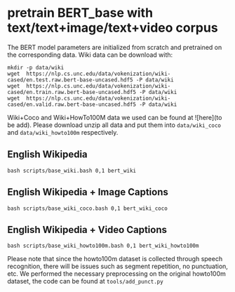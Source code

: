# pretrain BERT_base with text/text+image/text+video corpus
The BERT model parameters are initialized from scratch and pretrained on the corresponding data.
Wiki data can be download with:
```
mkdir -p data/wiki
wget  https://nlp.cs.unc.edu/data/vokenization/wiki-cased/en.test.raw.bert-base-uncased.hdf5 -P data/wiki
wget  https://nlp.cs.unc.edu/data/vokenization/wiki-cased/en.train.raw.bert-base-uncased.hdf5 -P data/wiki
wget  https://nlp.cs.unc.edu/data/vokenization/wiki-cased/en.valid.raw.bert-base-uncased.hdf5 -P data/wiki

```
Wiki+Coco and Wiki+HowTo100M data we used can be found at ![here](to be add). Please download unzip all data and put them into `data/wiki_coco` and `data/wiki_howto100m` respectively.

## English Wikipedia
```
bash scripts/base_wiki.bash 0,1 bert_wiki
```

## English Wikipedia + Image Captions
```
bash scripts/base_wiki_coco.bash 0,1 bert_wiki_coco
```


## English Wikipedia + Video Captions
```
bash scripts/base_wiki_howto100m.bash 0,1 bert_wiki_howto100m
```
Please note that since the howto100m dataset is collected through speech recognition, there will be issues such as segment repetition, no punctuation, etc. We performed the necessary preprocessing on the original howto100m dataset, the code can be found at `tools/add_punct.py`